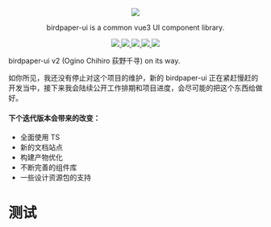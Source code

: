 <p align="center">
  <a href="https://www.birdpaper.design">
    <img class="logo" src="https://birdpaper-1251999712.file.myqcloud.com/design/assets/birdpaperui%2Bvue3-min.png"/>
  </a>
</p>

<p align="center">birdpaper-ui is a common vue3 UI component library.</p>

<p align="center">
  <a href="https://gitee.com/birdpaper/birdpaper-ui.git" target="_blank">
    <img class="tag" src="https://gitee.com/birdpaper/birdpaper-ui/badge/star.svg?theme=dark">
  </a>
  <a href="https://www.npmjs.com/package/birdpaper-ui" target="_blank">
     <img class="tag" src="https://img.shields.io/npm/v/birdpaper-ui.svg?style=badge"/>
  </a>
  <a href="https://npmcharts.com/compare/birdpaper-ui?minimal=true">
    <img class="tag" src="http://img.shields.io/npm/dm/birdpaper-ui.svg"/>
  </a>
   <a href="https://ui.birdpaper.com">
    <img class="tag" src="https://img.shields.io/badge/platform-web-61B5FF.svg"/>
  </a>
   <a href="https://ui.birdpaper.com">
    <img class="tag" src="https://img.shields.io/badge/license-MIT-red.svg"/>
  </a>
</p>

birdpaper-ui v2 (Ogino Chihiro 荻野千寻) on its way.


如你所见，我还没有停止对这个项目的维护，新的 birdpaper-ui 正在紧赶慢赶的开发当中，接下来我会陆续公开工作排期和项目进度，会尽可能的把这个东西给做好。

#### 下个迭代版本会带来的改变：
- 全面使用 TS
- 新的文档站点
- 构建产物优化
- 不断完善的组件库
- 一些设计资源包的支持

# 测试
